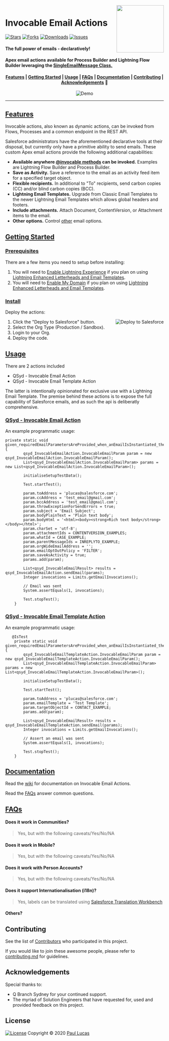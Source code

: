 <div>
	<img align="right" width="150" src="https://qbranch-sydney.s3-ap-southeast-2.amazonaws.com/qbranch_logo.gif">
</div>

# Invocable Email Actions

[![Stars][stars-shield]][repository-url] [![Forks][forks-shield]][repository-url] [![Downloads][downloads-shield]][downloads-url] [![Issues][issues-shield]][issues-url]

#### The full power of emails - declaratively! 

#### Apex email actions available for Process Builder and Lightning Flow Builder leveraging the <a href="https://developer.salesforce.com/docs/atlas.en-us.apexcode.meta/apexcode/apex_classes_email_outbound_single.htm">SingleEmailMessage Class.</a>

		
<h4 align="center">
	<a href="#features">Features</a> |
	<a href="#getting-started">Getting Started</a> |
	<a href="#usage">Usage</a> |
	<a href="#faqs">FAQs</a> |
	<a href="#documentation">Documentation</a> |
	<a href="#contributing">Contributing</a> |
	<a href="#acknowledgements">Acknowledgements</a> 🥰
</h4>

<p align="center">
  <img alt="Demo" src="images/demo.gif">
</p>

---
	

## [Features][wiki-features-url]
Invocable actions, also known as dynamic actions, can be invoked from Flows, Processes and a common endpoint in the REST API. 

Salesforce administrators have the aforementioned declarative tools at their disposal, but currently only have a primitive ability to send emails. These custom Apex email actions provide the following additional capabilities:

- **Available anywhere [@invocable methods](https://developer.salesforce.com/docs/atlas.en-us.apexcode.meta/apexcode/apex_classes_annotation_InvocableMethod.htm) can be invoked.** Examples are Lightning Flow Builder and Process Builder.
- **Save as Activity.** Save a reference to the email as an activity feed item for a specified target object.
- **Flexible recipients.** In additional to "To" recipients, send carbon copies (CC) and/or blind carbon copies (BCC).
- **Lightning Email Templates.** Upgrade from Classic Email Templates to the newer Lightning Email Templates which allows global headers and footers.
- **Include attachments.**  Attach Document, ContentVersion, or Attachment items to the email.
- **Other options.** Control [other](https://developer.salesforce.com/docs/atlas.en-us.apexcode.meta/apexcode/apex_classes_email_outbound_single.htm#apex_Messaging_SingleEmailMessage_constructors) email options.


## [Getting Started][wiki-getting-started-url]

### [Prerequisites][wiki-prerequisites-url]

There are a few items you need to setup before installing:

1. You will need to [Enable Lightning Experience](https://trailhead.salesforce.com/en/content/learn/modules/lex_migration_introduction/lex_migration_introduction_administration) if you plan on using [Lightning Enhanced Letterheads and Email Templates](https://trailhead.salesforce.com/en/content/learn/projects/customize-an-org-to-support-a-new-business-unit/configure-an-email-letterhead-and-template).
2. You will need to [Enable My Domain](https://trailhead.salesforce.com/en/content/learn/modules/identity_login/identity_login_my_domain) if you plan on using [Lightning Enhanced Letterheads and Email Templates](https://trailhead.salesforce.com/en/content/learn/projects/customize-an-org-to-support-a-new-business-unit/configure-an-email-letterhead-and-template).

### [Install][wiki-install-url]

Deploy the actions:

<a style="margin-right: 40%;" href="https://githubsfdeploy.herokuapp.com?owner=paull10au&repo=qsyd_InvocableEmailActions&ref=master">
  <img align="right" alt="Deploy to Salesforce"
       src="https://raw.githubusercontent.com/afawcett/githubsfdeploy/master/src/main/webapp/resources/img/deploy.png">
</a>

1. Click the "Deploy to Salesforce" button.
2. Select the Org Type (Production / Sandbox).
3. Login to your Org.
4. Deploy the code.


## [Usage][wiki-usage-url]

There are 2 actions included

- QSyd - Invocable Email Action
- QSyd - Invocable Email Template Action

The latter is intentionally opinionated for exclusive use with a Lightning Email Template. The premise behind these actions is to expose the full capability of Salesforce emails, and as such the api is deliberatly comprehensive.

### [QSyd - Invocable Email Action][github-qsyd_InvocableEmailAction-url]

An example programmatic usage:

```
private static void given_requiredEmailParametersAreProvided_when_anEmailIsInstantiated_then_anEmailIsSent() {
        qsyd_InvocableEmailAction.InvocableEmailParam param = new qsyd_InvocableEmailAction.InvocableEmailParam();
        List<qsyd_InvocableEmailAction.InvocableEmailParam> params = new List<qsyd_InvocableEmailAction.InvocableEmailParam>();

        initialiseSetupTestData();

        Test.startTest();

        param.toAddress = 'plucas@salesforce.com';
        param.ccAddress = 'test_email@gmail.com';
        param.bccAddress = 'test_email@gmail.com';
        param.throwExceptionForSendErrors = true;
        param.subject = 'Email Subject';
        param.bodyPlainText = 'Plain text body';
        param.bodyHtml = '<html><body><strong>Rich text body</strong></body></html>';
        param.charSet = 'utf-8';
        param.attachmentIds = CONTENTVERSION_EXAMPLES;
        param.whatId = CASE_EXAMPLE;
        param.parentMessageIds = INREPLYTO_EXAMPLE;
        param.orgWideEmailAddress = '';
        param.emailOptOutPolicy = 'FILTER';
        param.saveAsActivity = true;
        params.add(param);

        List<qsyd_InvocableEmailResult> results = qsyd_InvocableEmailAction.sendEmail(params);
        Integer invocations = Limits.getEmailInvocations();

        // Email was sent
        System.assertEquals(1, invocations);

        Test.stopTest();
    }
```

### [QSyd - Invocable Email Template Action][github-qsyd_InvocableEmailTemplateAction-url]

An example programmatic usage:
```
   @IsTest
    private static void given_requiredEmailParametersAreProvided_when_anEmailIsInstantiated_then_anEmailIsSent() {
        qsyd_InvocableEmailTemplateAction.InvocableEmailParam param = new qsyd_InvocableEmailTemplateAction.InvocableEmailParam();
        List<qsyd_InvocableEmailTemplateAction.InvocableEmailParam> params = new List<qsyd_InvocableEmailTemplateAction.InvocableEmailParam>();

        initialiseSetupTestData();

        Test.startTest();

        param.toAddress = 'plucas@salesforce.com';
        param.emailTemplate = 'Test Template';
        param.targetObjectId = CONTACT_EXAMPLE;
        params.add(param);

        List<qsyd_InvocableEmailResult> results = qsyd_InvocableEmailTemplateAction.sendEmail(params);
        Integer invocations = Limits.getEmailInvocations();

        // Assert an email was sent
        System.assertEquals(1, invocations);

        Test.stopTest();
    }
```

## [Documentation][wiki-url]

Read the [wiki][wiki-url] for documentation on Invocable Email Actions.

Read the [FAQs][wiki-faqs-url] answer common questions.


## [FAQs][wiki-faqs-url]

#### Does it work in Communities?
> Yes, but with the following caveats/Yes/No/NA

#### Does it work in Mobile?
> Yes, but with the following caveats/Yes/No/NA

#### Does it work with Person Accounts?
> Yes, but with the following caveats/Yes/No/NA

#### Does it support Internationalisation (i18n)?
> Yes, labels can be translated using [Salesforce Translation Workbench](https://help.salesforce.com/articleView?id=workbench_overview.htm&type=5)

#### Others?


## Contributing

See the list of [Contributors][contributors-url] who participated in this project.

If you would like to join these awesome people, please refer to [contributing.md](/contributing.md) for guidelines.

## Acknowledgements

Special thanks to:

- Q Branch Sydney for your continued support.
- The myriad of Solution Engineers that have requested for, used and provided feedback on this project. 


## License

[![License][license-shield]][license-url] Copyright © 2020 [Paul Lucas][author-url]


<!--- Images -->
[stars-shield]: https://img.shields.io/github/stars/paull10au/qsyd_InvocableEmailActions?style=flat-square&color=green
[forks-shield]: https://img.shields.io/github/forks/paull10au/qsyd_InvocableEmailActions?style=flat-square
[version-shield]: https://img.shields.io/github/tag/paull10au/qsyd_InvocableEmailActions?label=release&color=green
[downloads-shield]: https://img.shields.io/github/downloads/paull10au/qsyd_InvocableEmailActions/total?style=flat-square&color=violet
[issues-shield]: https://img.shields.io/github/issues-raw/paull10au/qsyd_InvocableEmailActions?style=flat-square&color=red
[license-shield]: https://img.shields.io/badge/License-MIT-yellow.svg

<!--- Urls -->
[repository-url]: https://github.com/paull10au/qsyd_InvocableEmailActions
[version-url]: https://github.com/paull10au/qsyd_InvocableEmailActions/wiki/Release-Notes
[downloads-url]: https://github.com/paull10au/qsyd_InvocableEmailActions/releases
[issues-url]: https://github.com/paull10au/qsyd_InvocableEmailActions/issues
[license-url]: http://opensource.org/licenses/MIT
[author-url]: http://github.com/paull10au
[contributors-url]: https://github.com/paull10au/qsyd_InvocableEmailActions/contributors

[wiki-url]: https://github.com/paull10au/qsyd_InvocableEmailActions/wiki
[wiki-features-url]: https://github.com/paull10au/qsyd_InvocableEmailActions/wiki/Features
[wiki-getting-started-url]: https://github.com/paull10au/qsyd_InvocableEmailActions/wiki/Getting-Started
[wiki-prerequisites-url]: https://github.com/paull10au/qsyd_InvocableEmailActions/wiki/Prerequisites
[wiki-install-url]: https://github.com/paull10au/qsyd_InvocableEmailActions/wiki/Install
[wiki-usage-url]: https://github.com/paull10au/qsyd_InvocableEmailActions/wiki/Usage
[wiki-faqs-url]: https://github.com/paull10au/qsyd_InvocableEmailActions/wiki/Frequently-Asked-Questions

[github-qsyd_InvocableEmailAction-url]: https://github.com/paull10au/qsyd_InvocableEmailActions/blob/master/src/classes/qsyd_InvocableEmailAction.cls
[github-qsyd_InvocableEmailTemplateAction-url]: https://github.com/paull10au/qsyd_InvocableEmailActions/blob/master/src/classes/qsyd_InvocableEmailTemplateAction.cls
